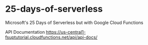 # 25-days-of-serverless

Microsoft's 25 Days of Serverless but with Google Cloud Functions

API Documentation https://us-central1-fsuptutorial.cloudfunctions.net/api/api-docs/
